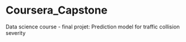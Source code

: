 # Coursera_Capstone
Data science course - final projet: Prediction model for traffic collision severity
